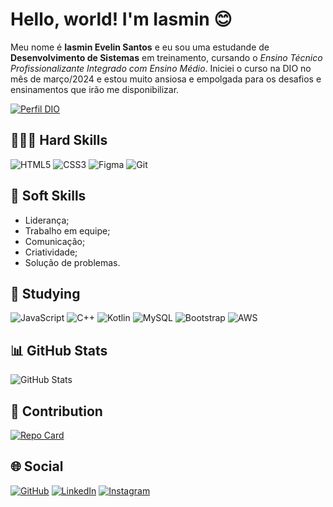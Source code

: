 
# Hello, world! I'm Iasmin 😊

Meu nome é **Iasmin Evelin Santos** e eu sou uma estudande de **Desenvolvimento de Sistemas** em treinamento, cursando o *Ensino Técnico Profissionalizante Integrado com Ensino Médio*. Iniciei o curso na DIO no mês de março/2024 e estou muito ansiosa e empolgada para os desafios e ensinamentos que irão me disponibilizar. 

[![Perfil DIO](https://img.shields.io/badge/-Meu%20Perfil%20na%20DIO-000?style=for-the-badge)](https://www.dio.me/users/eiasmin_santos)

## 👩🏽‍💻 Hard Skills
![HTML5](https://img.shields.io/badge/HTML5-000?style=for-the-badge&logo=html5&logoColor=800000)
![CSS3](https://img.shields.io/badge/CSS3-000?style=for-the-badge&logo=css3&logoColor=800000)
![Figma](https://img.shields.io/badge/Figma-000?style=for-the-badge&logo=figma&logoColor=800000)
![Git](https://img.shields.io/badge/Git-000?style=for-the-badge&logo=git&logoColor=800000)

## 🧠 Soft Skills
- Liderança;
- Trabalho em equipe;
- Comunicação;
- Criatividade;
- Solução de problemas. 


## 📖 Studying 
![JavaScript](https://img.shields.io/badge/JavaScript-000?style=for-the-badge&logo=javascript&logoColor=800000)
![C++](https://img.shields.io/badge/C%2B%2B-000?style=for-the-badge&logo=c%2B%2B&logoColor=800000)
![Kotlin](https://img.shields.io/badge/Kotlin-000?&style=for-the-badge&logo=kotlin&logoColor=800000)
![MySQL](https://img.shields.io/badge/MySQL-000?style=for-the-badge&logo=mysql&logoColor=800000)
![Bootstrap](https://img.shields.io/badge/-boostrap-000?style=for-the-badge&logo=bootstrap&labelColor=000&logoColor=800000)
![AWS](https://img.shields.io/badge/AWS-000.svg?style=for-the-badge&logo=amazon-aws&logoColor=800000)

## 📊 GitHub Stats
![GitHub Stats](https://github-readme-stats.vercel.app/api?username=iasmin-santos&theme=transparent&bg_color=000&border_color=800000&show_icons=true&icon_color=800000&title_color=bb0b0b&text_color=FFF&hide_title=true)

## 🔗 Contribution
[![Repo Card](https://github-readme-stats.vercel.app/api/pin/?username=iasmin-santos&repo=dio-lab-open-source&bg_color=000&border_color=800000&show_icons=true&icon_color=800000&title_color=bb0b0b&text_color=FFF)](https://github.com/iasmin-santos/dio-lab-open-source)

## 🌐 Social
[![GitHub](https://img.shields.io/badge/GitHub-000?style=for-the-badge&logo=github&logoColor=800000)](https://github.com/iasmin-santos)
[![LinkedIn](https://img.shields.io/badge/LinkedIn-000?style=for-the-badge&logo=linkedin&logoColor=800000)](https://www.linkedin.com/in/iasmin-pedrosa-santos-75a1512ab/)
[![Instagram](https://img.shields.io/badge/Instagram-000?style=for-the-badge&logo=instagram&logoColor=800000)](https://www.instagram.com/iasmin.zip/?hl=pt-br)
